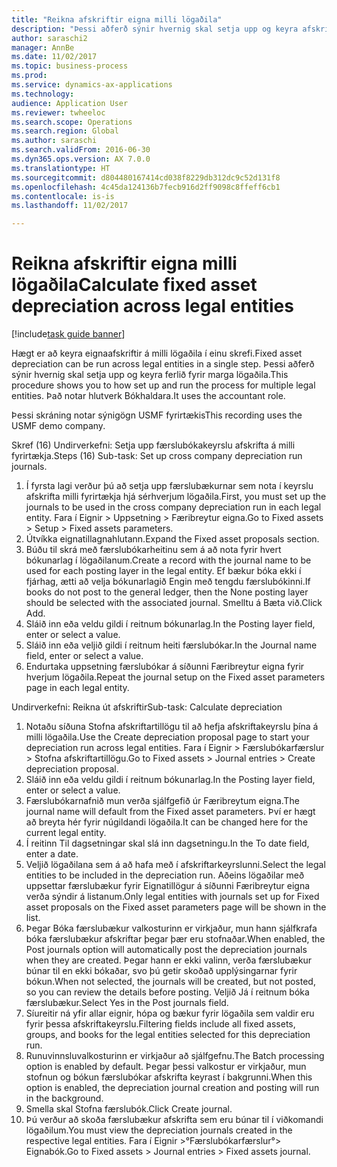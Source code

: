 ```yaml
--- 
title: "Reikna afskriftir eigna milli lögaðila"
description: "Þessi aðferð sýnir hvernig skal setja upp og keyra afskriftarferlið fyrir marga lögaðila."
author: saraschi2
manager: AnnBe
ms.date: 11/02/2017
ms.topic: business-process
ms.prod: 
ms.service: dynamics-ax-applications
ms.technology: 
audience: Application User
ms.reviewer: twheeloc
ms.search.scope: Operations
ms.search.region: Global
ms.author: saraschi
ms.search.validFrom: 2016-06-30
ms.dyn365.ops.version: AX 7.0.0
ms.translationtype: HT
ms.sourcegitcommit: d804480167414cd038f8229db312dc9c52d131f8
ms.openlocfilehash: 4c45da124136b7fecb916d2ff9098c8ffeff6cb1
ms.contentlocale: is-is
ms.lasthandoff: 11/02/2017

---
```

# <a name="calculate-fixed-asset-depreciation-across-legal-entities"></a><span data-ttu-id="cac8b-103">Reikna afskriftir eigna milli lögaðila</span><span class="sxs-lookup"><span data-stu-id="cac8b-103">Calculate fixed asset depreciation across legal entities</span></span>

[!include[task guide banner](../../includes/task-guide-banner.md)]

<span data-ttu-id="cac8b-104">Hægt er að keyra eignaafskriftir á milli lögaðila í einu skrefi.</span><span class="sxs-lookup"><span data-stu-id="cac8b-104">Fixed asset depreciation can be run across legal entities in a single step.</span></span> <span data-ttu-id="cac8b-105">Þessi aðferð sýnir hvernig skal setja upp og keyra ferlið fyrir marga lögaðila.</span><span class="sxs-lookup"><span data-stu-id="cac8b-105">This procedure shows you to how set up and run the process for multiple legal entities.</span></span> <span data-ttu-id="cac8b-106">Það notar hlutverk Bókhaldara.</span><span class="sxs-lookup"><span data-stu-id="cac8b-106">It uses the accountant role.</span></span>  

<span data-ttu-id="cac8b-107">Þessi skráning notar sýnigögn USMF fyrirtækis</span><span class="sxs-lookup"><span data-stu-id="cac8b-107">This recording uses the USMF demo company.</span></span>


<span data-ttu-id="cac8b-108">Skref (16) Undirverkefni: Setja upp færslubókakeyrslu afskrifta á milli fyrirtækja.</span><span class="sxs-lookup"><span data-stu-id="cac8b-108">Steps (16) Sub-task: Set up cross company depreciation run journals.</span></span> 

1. <span data-ttu-id="cac8b-109">Í fyrsta lagi verður þú að setja upp færslubækurnar sem nota í keyrslu afskrifta milli fyrirtækja hjá sérhverjum lögaðila.</span><span class="sxs-lookup"><span data-stu-id="cac8b-109">First, you must set up the journals to be used in the cross company depreciation run in each legal entity.</span></span> <span data-ttu-id="cac8b-110">Fara í Eignir > Uppsetning > Færibreytur eigna.</span><span class="sxs-lookup"><span data-stu-id="cac8b-110">Go to Fixed assets > Setup > Fixed assets parameters.</span></span> 
2. <span data-ttu-id="cac8b-111">Útvíkka eignatillagnahlutann.</span><span class="sxs-lookup"><span data-stu-id="cac8b-111">Expand the Fixed asset proposals section.</span></span> 
3. <span data-ttu-id="cac8b-112">Búðu til skrá með færslubókarheitinu sem á að nota fyrir hvert bókunarlag í lögaðilanum.</span><span class="sxs-lookup"><span data-stu-id="cac8b-112">Create a record with the journal name to be used for each posting layer in the legal entity.</span></span> <span data-ttu-id="cac8b-113">Ef bækur bóka ekki í fjárhag, ætti að velja bókunarlagið Engin með tengdu færslubókinni.</span><span class="sxs-lookup"><span data-stu-id="cac8b-113">If books do not post to the general ledger, then the None posting layer should be selected with the associated journal.</span></span> <span data-ttu-id="cac8b-114">Smelltu á Bæta við.</span><span class="sxs-lookup"><span data-stu-id="cac8b-114">Click Add.</span></span> 
4. <span data-ttu-id="cac8b-115">Sláið inn eða veldu gildi í reitnum bókunarlag.</span><span class="sxs-lookup"><span data-stu-id="cac8b-115">In the Posting layer field, enter or select a value.</span></span> 
5. <span data-ttu-id="cac8b-116">Sláið inn eða veljið gildi í reitnum heiti færslubókar.</span><span class="sxs-lookup"><span data-stu-id="cac8b-116">In the Journal name field, enter or select a value.</span></span> 
6. <span data-ttu-id="cac8b-117">Endurtaka uppsetning færslubókar á síðunni Færibreytur eigna fyrir hverjum lögaðila.</span><span class="sxs-lookup"><span data-stu-id="cac8b-117">Repeat the journal setup on the Fixed asset parameters page in each legal entity.</span></span> 

<span data-ttu-id="cac8b-118">Undirverkefni: Reikna út afskriftir</span><span class="sxs-lookup"><span data-stu-id="cac8b-118">Sub-task: Calculate depreciation</span></span>

1. <span data-ttu-id="cac8b-119">Notaðu síðuna Stofna afskriftartillögu til að hefja afskriftakeyrslu þína á milli lögaðila.</span><span class="sxs-lookup"><span data-stu-id="cac8b-119">Use the Create depreciation proposal page to start your depreciation run across legal entities.</span></span> <span data-ttu-id="cac8b-120">Fara í Eignir > Færslubókarfærslur > Stofna afskriftartillögu.</span><span class="sxs-lookup"><span data-stu-id="cac8b-120">Go to Fixed assets > Journal entries > Create depreciation proposal.</span></span> 
2. <span data-ttu-id="cac8b-121">Sláið inn eða veldu gildi í reitnum bókunarlag.</span><span class="sxs-lookup"><span data-stu-id="cac8b-121">In the Posting layer field, enter or select a value.</span></span> 
3. <span data-ttu-id="cac8b-122">Færslubókarnafnið mun verða sjálfgefið úr Færibreytum eigna.</span><span class="sxs-lookup"><span data-stu-id="cac8b-122">The journal name will default from the Fixed asset parameters.</span></span> <span data-ttu-id="cac8b-123">Því er hægt að breyta hér fyrir núgildandi lögaðila.</span><span class="sxs-lookup"><span data-stu-id="cac8b-123">It can be changed here for the current legal entity.</span></span> 
4. <span data-ttu-id="cac8b-124">Í reitinn Til dagsetningar skal slá inn dagsetningu.</span><span class="sxs-lookup"><span data-stu-id="cac8b-124">In the To date field, enter a date.</span></span> 
5. <span data-ttu-id="cac8b-125">Veljið lögaðilana sem á að hafa með í afskriftarkeyrslunni.</span><span class="sxs-lookup"><span data-stu-id="cac8b-125">Select the legal entities to be included in the depreciation run.</span></span> <span data-ttu-id="cac8b-126">Aðeins lögaðilar með uppsettar færslubækur fyrir Eignatillögur á síðunni Færibreytur eigna verða sýndir á listanum.</span><span class="sxs-lookup"><span data-stu-id="cac8b-126">Only legal entities with journals set up for Fixed asset proposals on the Fixed asset parameters page will be shown in the list.</span></span> 
6. <span data-ttu-id="cac8b-127">Þegar Bóka færslubækur valkosturinn er virkjaður, mun hann sjálfkrafa bóka færslubækur afskriftar þegar þær eru stofnaðar.</span><span class="sxs-lookup"><span data-stu-id="cac8b-127">When enabled, the Post journals option will automatically post the depreciation journals when they are created.</span></span> <span data-ttu-id="cac8b-128">Þegar hann er ekki valinn, verða færslubækur búnar til en ekki bókaðar, svo þú getir skoðað upplýsingarnar fyrir bókun.</span><span class="sxs-lookup"><span data-stu-id="cac8b-128">When not selected, the journals will be created, but not posted, so you can review the details before posting.</span></span> <span data-ttu-id="cac8b-129">Veljið Já í reitnum bóka færslubækur.</span><span class="sxs-lookup"><span data-stu-id="cac8b-129">Select Yes in the Post journals field.</span></span> 
7. <span data-ttu-id="cac8b-130">Síureitir ná yfir allar eignir, hópa og bækur fyrir lögaðila sem valdir eru fyrir þessa afskriftakeyrslu.</span><span class="sxs-lookup"><span data-stu-id="cac8b-130">Filtering fields include all fixed assets, groups, and books for the legal entities selected for this depreciation run.</span></span> 
8. <span data-ttu-id="cac8b-131">Runuvinnsluvalkosturinn er virkjaður að sjálfgefnu.</span><span class="sxs-lookup"><span data-stu-id="cac8b-131">The Batch processing option is enabled by default.</span></span> <span data-ttu-id="cac8b-132">Þegar þessi valkostur er virkjaður, mun stofnun og bókun færslubókar afskrifta keyrast í bakgrunni.</span><span class="sxs-lookup"><span data-stu-id="cac8b-132">When this option is enabled, the depreciation journal creation and posting will run in the background.</span></span> 
9. <span data-ttu-id="cac8b-133">Smella skal Stofna færslubók.</span><span class="sxs-lookup"><span data-stu-id="cac8b-133">Click Create journal.</span></span> 
10. <span data-ttu-id="cac8b-134">Þú verður að skoða færslubækur afskrifta sem eru búnar til í viðkomandi lögaðilum.</span><span class="sxs-lookup"><span data-stu-id="cac8b-134">You must view the depreciation journals created in the respective legal entities.</span></span> <span data-ttu-id="cac8b-135">Fara í Eignir >°Færslubókarfærslur°> Eignabók.</span><span class="sxs-lookup"><span data-stu-id="cac8b-135">Go to Fixed assets > Journal entries > Fixed assets journal.</span></span>

